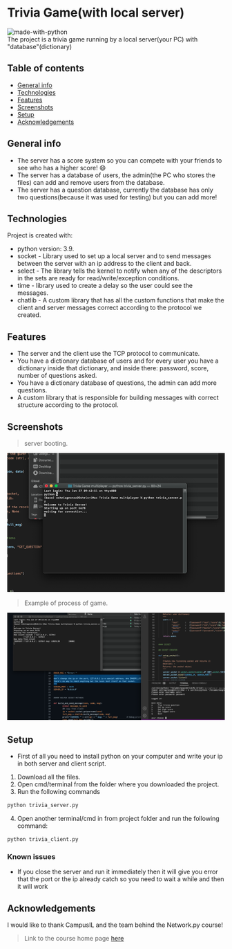 # Trivia Game(with local server)
![made-with-python](https://img.shields.io/badge/Made%20with-Python-1f425f.svg)
<br>
The project is a trivia game running by a local server(your PC) with "database"(dictionary)

## Table of contents
* [General info](#general-info)
* [Technologies](#technologies)
* [Features](#features)
* [Screenshots](#screenshots)
* [Setup](#setup)
* [Acknowledgements](#acknowledgements)

## General info
- The server has a score system so you can compete with your friends to see who has a higher score! :smile:
- The server has a database of users, the admin(the PC who stores the files) can add and remove users from the database.
- The server has a question database, currently the database has only two questions(because it was used for testing) but you can add more!
	
## Technologies
Project is created with:
* python version: 3.9.
* socket - Library used to set up a local server and to send messages between the server with an ip address to the client and back.
* select - The library tells the kernel to notify when any of the descriptors in the sets are ready for read/write/exception conditions.
* time - library used to create a delay so the user could see the messages.
* chatlib - A custom library that has all the custom functions that make the client and server messages correct according to the protocol we created.

## Features
- The server and the client use the TCP protocol to communicate.
- You have a dictionary database of users and for every user you have a dictionary inside that dictionary, and inside there: password, score, number of questions asked.
- You have a dictionary database of questions, the admin can add more questions.
- A custom library that is responsible for building messages with correct structure according to the protocol.

## Screenshots
> server booting.

![pic1](./assets/pic2.png)


> Example of process of game.

![pic1](./assets/pic1.png)

## Setup
* First of all you need to install python on your computer and write your ip in both server and client script.
1. Download all the files.
2. Open cmd/terminal from the folder where you downloaded the project.
3. Run the following commands
```bash
python trivia_server.py
```
4. Open another terminal/cmd in from project folder and run the following command:
```
python trivia_client.py
```

### Known issues
* If you close the server and run it immediately then it will give you error that the port or the ip already catch so you need to wait a while and then it will work

## Acknowledgements
I would like to thank CampusIL and the team behind the Network.py course!
> Link to the course home page [here](https://campus.gov.il/course/cs-gov-cs-networkpy103-2020-1/)
